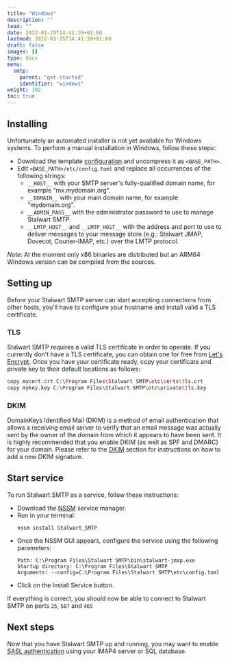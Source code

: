 ```yaml
---
title: "Windows"
description: ""
lead: ""
date: 2022-01-25T14:41:39+01:00
lastmod: 2022-01-25T14:41:39+01:00
draft: false
images: []
type: docs
menu:
  smtp:
    parent: "get-started"
    identifier: "windows"
weight: 102
toc: true
---
```


## Installing

Unfortunately an automated installer is not yet available for Windows systems. To perform
a manual installation in Windows, follow these steps:

- Download the template [configuration](https://raw.githubusercontent.com/stalwartlabs/smtp-server/main/resources/config/stalwart-config.zip) and uncompress it as ``<BASE_PATH>``.
- Edit ``<BASE_PATH>/etc/config.toml`` and replace all occurrences of the following strings:
    - ``__HOST__`` with your SMTP server's fully-qualified domain name, for example "mx.mydomain.org".
    - ``__DOMAIN__`` with your main domain name, for example "mydomain.org".
    - ``__ADMIN_PASS__`` with the administrator password to use to manage Stalwart SMTP.
    - ``__LMTP_HOST__`` and ``__LMTP_HOST__`` with the address and port to use to deliver messages to your message store (e.g.: Stalwart JMAP, Dovecot, Courier-IMAP, etc.) over the LMTP protocol.

*Note*: At the moment only x86 binaries are distributed but an ARM64 Windows version can be compiled from the sources.

## Setting up

Before your Stalwart SMTP server can start accepting connections from other hosts, you'll have to configure your hostname and install valid a TLS certificate.

### TLS

Stalwart SMTP requires a valid TLS certificate in order to operate. If you currently don't have a TLS certificate, 
you can obtain one for free from [Let's Encrypt](https://letsencrypt.org/). 
Once you have your certificate ready, copy your certificate and private key to their default locations as follows:

```bash
copy mycert.crt C:\Program Files\Stalwart SMTP\etc\certs\tls.crt
copy mykey.key C:\Program Files\Stalwart SMTP\etc\private\tls.key
```

### DKIM

DomainKeys Identified Mail (DKIM) is a method of email authentication that allows a receiving email server to verify that an email message was actually sent by the owner of the domain from which it appears to have been sent. It is highly recommended that you enable DKIM (as well as SPF and DMARC) for your domain.
Please refer to the [DKIM](/smtp/auth/dkim) section for instructions on how to add a new DKIM signature.

## Start service

To run Stalwart SMTP as a service, follow these instructions:

- Download the [NSSM](http://nssm.cc/download) service manager.
- Run in your terminal:
  ```
  nssm install Stalwart_SMTP
  ```
- Once the NSSM GUI appears, configure the service using the following parameters:
  ```
  Path: C:\Program Files\Stalwart SMTP\bin\stalwart-jmap.exe
  Startup directory: C:\Program Files\Stalwart SMTP
  Arguments: --config=C:\Program Files\Stalwart SMTP\etc\config.toml
  ```
- Click on the Install Service button.

If everything is correct, you should now be able to connect to Stalwart SMTP on ports ``25``, ``587`` and ``465``

## Next steps

Now that you have Stalwart SMTP up and running, you may want to enable [SASL authentication](/smtp/inbound/auth) using
your IMAP4 server or SQL database.

